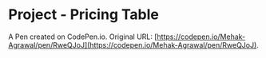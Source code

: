 # Project - Pricing Table

A Pen created on CodePen.io. Original URL: [https://codepen.io/Mehak-Agrawal/pen/RweQJoJ](https://codepen.io/Mehak-Agrawal/pen/RweQJoJ).

